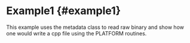 Example1                 {#example1}
=============


This example uses the metadata class to read raw binary and show how one would write a cpp file using the PLATFORM routines. 